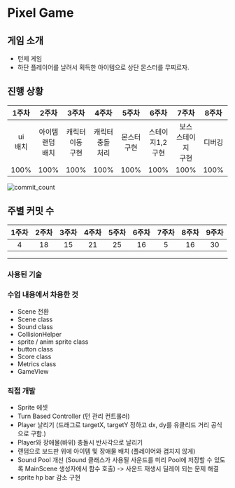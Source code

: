 Pixel Game
=============
## 게임 소개
+ 턴제 게임
+ 하단 플레이어를 날려서 획득한 아이템으로 상단 몬스터를 무찌르자.
## 진행 상황
| 1주차   | 2주차       | 3주차        | 4주차         | 5주차     | 6주차            | 7주차          | 8주차  | 9주차  |
|:-------:|:-----------:|:------------:|:-------------:|:---------:|:----------------:|:--------------:|:------:|:------:|
| ui<br>배치  | 아이템<br>랜덤 배치 | 캐릭터 이동<br>구현 | 캐릭터<br>충돌 처리 | 몬스터<br>구현 | 스테이지1,2<br>구현 | 보스 스테이지<br>구현 |디버깅|디버깅|
| 100%  | 100% | 100% | 100% |100% | 100% | 100% | 100% | 100% |


![commit_count](https://github.com/ojh6507/SPGTermProject/assets/45549589/956e1025-35a6-43e5-85b7-36ac1236379a)



## 주별 커밋 수
| 1주차   | 2주차       | 3주차        | 4주차         | 5주차     | 6주차            | 7주차          | 8주차  | 9주차  |
|:-------:|:-----------:|:------------:|:-------------:|:---------:|:----------------:|:--------------:|:------:|:------:|
| 4  | 18 | 15 | 21 | 25 | 16 |5 |16|30
*******

### 사용된 기술

### 수업 내용에서 차용한 것
+ Scene 전환
+ Scene class
+ Sound class
+ CollisionHelper
+ sprite / anim sprite class
+ button class
+ Score class
+ Metrics class
+ GameView


### 직접 개발
+ Sprite 에셋
+ Turn Based Controller (턴 관리 컨트롤러) 
+ Player 날리기 (드래그로 targetX, targetY 정하고 dx, dy를 유클리드 거리 공식으로 구함.)
+ Player와 장애물(바위) 충돌시 반사각으로 날리기
+ 랜덤으로  보드판 위에 아이템 및 장애물 배치 (플레이어와 겹치지 않게)
+ Sound Pool 개선 (Sound 클래스가 사용될 사운드를 미리 Pool에 저장할 수 있도록 MainScene 생성자에서 함수 호출) -> 사운드 재생시 딜레이 되는 문제 해결
+ sprite hp bar 감소 구현 

